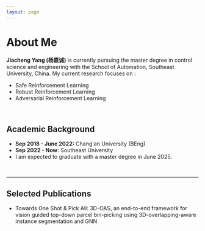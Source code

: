 ```yaml
---
layout: page
---
```


# About Me


**Jiacheng Yang (杨嘉诚)** is currently pursuing the master degree in control science and engineering with the School of Automation, Southeast University, China. My current research focuses on :
- Safe Reinforcement Learning
- Robust Reinforcement Learning
- Adversarial Reinforcement Learning

<br>

## Academic Background

- **Sep 2018 - June 2022:**  Chang'an University (BEng)
- **Sep 2022 - Now:**  Southeast University 
- I am expected to graduate with a master degree in June 2025.

<br>

---

## Selected Publications
- Towards One Shot & Pick All: 3D-OAS, an end-to-end framework for vision guided top-down parcel bin-picking using 3D-overlapping-aware instance segmentation and GNN